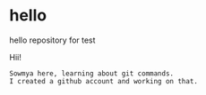 # hello
hello repository for test

Hii!
    
    Sowmya here, learning about git commands.
    I created a github account and working on that.
